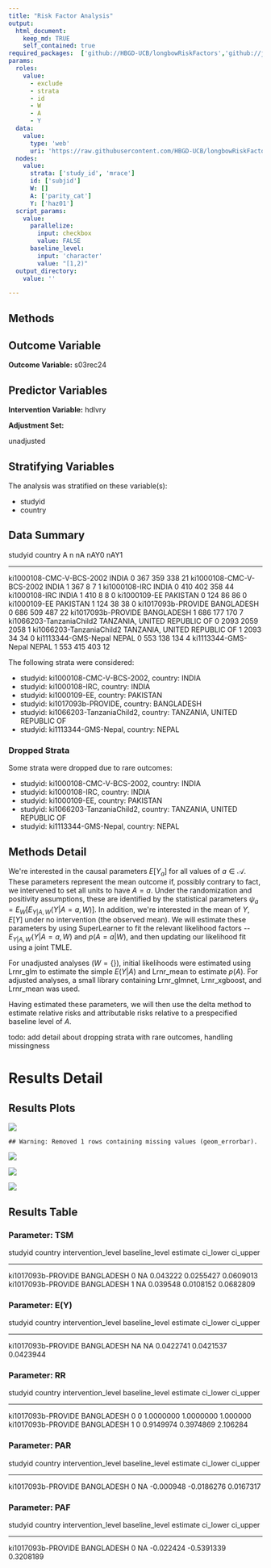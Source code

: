 ```yaml
---
title: "Risk Factor Analysis"
output: 
  html_document:
    keep_md: TRUE
    self_contained: true
required_packages:  ['github://HBGD-UCB/longbowRiskFactors','github://jeremyrcoyle/skimr@vector_types', 'github://tlverse/delayed']
params:
  roles:
    value:
      - exclude
      - strata
      - id
      - W
      - A
      - Y
  data: 
    value: 
      type: 'web'
      uri: 'https://raw.githubusercontent.com/HBGD-UCB/longbowRiskFactors/master/inst/sample_data/birthwt_data.rdata'
  nodes:
    value:
      strata: ['study_id', 'mrace']
      id: ['subjid']
      W: []
      A: ['parity_cat']
      Y: ['haz01']
  script_params:
    value:
      parallelize:
        input: checkbox
        value: FALSE
      baseline_level:
        input: 'character'
        value: "[1,2)"
  output_directory:
    value: ''

---
```








## Methods
## Outcome Variable

**Outcome Variable:** s03rec24

## Predictor Variables

**Intervention Variable:** hdlvry

**Adjustment Set:**

unadjusted

## Stratifying Variables

The analysis was stratified on these variable(s):

* studyid
* country

## Data Summary

studyid                    country                        A        n     nA   nAY0   nAY1
-------------------------  -----------------------------  ---  -----  -----  -----  -----
ki1000108-CMC-V-BCS-2002   INDIA                          0      367    359    338     21
ki1000108-CMC-V-BCS-2002   INDIA                          1      367      8      7      1
ki1000108-IRC              INDIA                          0      410    402    358     44
ki1000108-IRC              INDIA                          1      410      8      8      0
ki1000109-EE               PAKISTAN                       0      124     86     86      0
ki1000109-EE               PAKISTAN                       1      124     38     38      0
ki1017093b-PROVIDE         BANGLADESH                     0      686    509    487     22
ki1017093b-PROVIDE         BANGLADESH                     1      686    177    170      7
ki1066203-TanzaniaChild2   TANZANIA, UNITED REPUBLIC OF   0     2093   2059   2058      1
ki1066203-TanzaniaChild2   TANZANIA, UNITED REPUBLIC OF   1     2093     34     34      0
ki1113344-GMS-Nepal        NEPAL                          0      553    138    134      4
ki1113344-GMS-Nepal        NEPAL                          1      553    415    403     12


The following strata were considered:

* studyid: ki1000108-CMC-V-BCS-2002, country: INDIA
* studyid: ki1000108-IRC, country: INDIA
* studyid: ki1000109-EE, country: PAKISTAN
* studyid: ki1017093b-PROVIDE, country: BANGLADESH
* studyid: ki1066203-TanzaniaChild2, country: TANZANIA, UNITED REPUBLIC OF
* studyid: ki1113344-GMS-Nepal, country: NEPAL

### Dropped Strata

Some strata were dropped due to rare outcomes:

* studyid: ki1000108-CMC-V-BCS-2002, country: INDIA
* studyid: ki1000108-IRC, country: INDIA
* studyid: ki1000109-EE, country: PAKISTAN
* studyid: ki1066203-TanzaniaChild2, country: TANZANIA, UNITED REPUBLIC OF
* studyid: ki1113344-GMS-Nepal, country: NEPAL

## Methods Detail

We're interested in the causal parameters $E[Y_a]$ for all values of $a \in \mathcal{A}$. These parameters represent the mean outcome if, possibly contrary to fact, we intervened to set all units to have $A=a$. Under the randomization and positivity assumptions, these are identified by the statistical parameters $\psi_a=E_W[E_{Y|A,W}(Y|A=a,W)]$.  In addition, we're interested in the mean of $Y$, $E[Y]$ under no intervention (the observed mean). We will estimate these parameters by using SuperLearner to fit the relevant likelihood factors -- $E_{Y|A,W}(Y|A=a,W)$ and $p(A=a|W)$, and then updating our likelihood fit using a joint TMLE.

For unadjusted analyses ($W=\{\}$), initial likelihoods were estimated using Lrnr_glm to estimate the simple $E(Y|A)$ and Lrnr_mean to estimate $p(A)$. For adjusted analyses, a small library containing Lrnr_glmnet, Lrnr_xgboost, and Lrnr_mean was used.

Having estimated these parameters, we will then use the delta method to estimate relative risks and attributable risks relative to a prespecified baseline level of $A$.

todo: add detail about dropping strata with rare outcomes, handling missingness







# Results Detail

## Results Plots
![](/tmp/fe968f51-8c79-43ce-8c3b-21a5c885e2bf/REPORT_files/figure-html/plot_tsm-1.png)<!-- -->


```
## Warning: Removed 1 rows containing missing values (geom_errorbar).
```

![](/tmp/fe968f51-8c79-43ce-8c3b-21a5c885e2bf/REPORT_files/figure-html/plot_rr-1.png)<!-- -->

![](/tmp/fe968f51-8c79-43ce-8c3b-21a5c885e2bf/REPORT_files/figure-html/plot_paf-1.png)<!-- -->

![](/tmp/fe968f51-8c79-43ce-8c3b-21a5c885e2bf/REPORT_files/figure-html/plot_par-1.png)<!-- -->

## Results Table

### Parameter: TSM


studyid              country      intervention_level   baseline_level    estimate    ci_lower    ci_upper
-------------------  -----------  -------------------  ---------------  ---------  ----------  ----------
ki1017093b-PROVIDE   BANGLADESH   0                    NA                0.043222   0.0255427   0.0609013
ki1017093b-PROVIDE   BANGLADESH   1                    NA                0.039548   0.0108152   0.0682809


### Parameter: E(Y)


studyid              country      intervention_level   baseline_level     estimate    ci_lower    ci_upper
-------------------  -----------  -------------------  ---------------  ----------  ----------  ----------
ki1017093b-PROVIDE   BANGLADESH   NA                   NA                0.0422741   0.0421537   0.0423944


### Parameter: RR


studyid              country      intervention_level   baseline_level     estimate    ci_lower   ci_upper
-------------------  -----------  -------------------  ---------------  ----------  ----------  ---------
ki1017093b-PROVIDE   BANGLADESH   0                    0                 1.0000000   1.0000000   1.000000
ki1017093b-PROVIDE   BANGLADESH   1                    0                 0.9149974   0.3974869   2.106284


### Parameter: PAR


studyid              country      intervention_level   baseline_level     estimate     ci_lower    ci_upper
-------------------  -----------  -------------------  ---------------  ----------  -----------  ----------
ki1017093b-PROVIDE   BANGLADESH   0                    NA                -0.000948   -0.0186276   0.0167317


### Parameter: PAF


studyid              country      intervention_level   baseline_level     estimate     ci_lower    ci_upper
-------------------  -----------  -------------------  ---------------  ----------  -----------  ----------
ki1017093b-PROVIDE   BANGLADESH   0                    NA                -0.022424   -0.5391339   0.3208189
